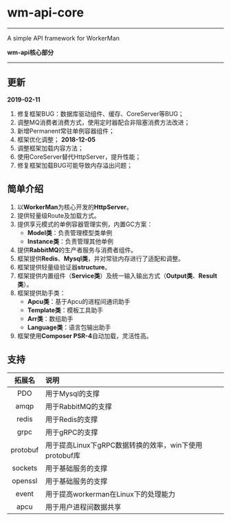 # wm-api-core

***
A simple API framework for WorkerMan

**wm-api核心部分**
***

## 更新
**2019-02-11**
1) 修复框架BUG：数据库驱动组件、缓存、CoreServer等BUG；
2) 调整MQ消费者消费方式，使用定时器配合非阻塞消费方法改进；
3) 新增Permanent常驻单例容器组件；
4) 框架优化调整；
**2018-12-05**
1) 调整框架加载内容方法；
2) 使用CoreServer替代HttpServer，提升性能；
3) 修复框架加载BUG可能导致内存溢出问题；

## 简单介绍
1) 以**WorkerMan**为核心开发的**HttpServer**。
2) 提供轻量级Route及加载方式。
3) 提供享元模式的单例容器管理实例，内置GC方案：
    - **Model类**：负责管理模型类单例
    - **Instance类**：负责管理其他单例
4) 提供**RabbitMQ**的生产者服务与消费者组件。
5) 框架提供**Redis**、**Mysql类**，并对常驻内存进行了适配和调整。
6) 框架提供轻量级验证器**structure**。
7) 框架提供内置组件（**Service类**）及统一输入输出方式（**Output类**、**Result类**）。
8) 框架提供助手类：
    - **Apcu类**：基于Apcu的进程间通讯助手
    - **Template类**：模板工具助手
    - **Arr类**：数组助手
    - **Language类**：语言包输出助手
9) 框架使用**Composer PSR-4**自动加载，灵活性高。


## 支持

|拓展名|说明|
|:---:|:---|
|PDO|用于Mysql的支撑|
|amqp|用于RabbitMQ的支撑|
|redis|用于Redis的支撑|
|grpc|用于gRPC的支撑|
|protobuf|用于提高Linux下gRPC数据转换的效率，win下使用protobuf库|
|sockets|用于基础服务的支撑|
|openssl|用于基础服务的支撑|
|event|用于提高workerman在Linux下的处理能力
|apcu|用于用户进程间数据共享|

